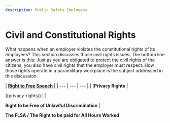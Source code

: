 ```yaml
---
description: Public Safety Employees
---
```


# Civil and Constitutional Rights

What happens when an employer violates the constitutional rights of its employees? This section discusses those civil rights issues. The bottom line answer is this: Just as you are obligated to protect the civil rights of the citizens, you also have civil rights that the employer must respect. How those rights operate in a paramilitary workplace is the subject addressed in this discussion.

| [**Right to Free Speech**](right-to-free-speech.md) |
| --- | --- | --- |
| \[**Privacy Rights** |

\]\(privacy-rights/\) \| \|

**Right to be Free of Unlawful Discrimination** \|

**The FLSA / The Right to be paid for All Hours Worked**

